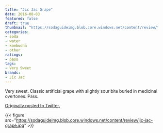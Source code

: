 ```yaml
---
title: "Jic Jac Grape"
date: 2016-08-03
featured: false
draft: true
thumbnail: "https://sodaguideimg.blob.core.windows.net/content/review/thumbs/jic-jac-grape.jpg"
categories:
- soda
- water
- kombucha
- other
ratings:
- pass
tags:
- Very Sweet
brands:
- Jic Jac
---
```


Very sweet. Classic artificial grape with slightly sour bite buried in medicinal overtones. Pass.

[Originally posted to Twitter.](https://twitter.com/Cavorter/status/760895427289812992)

{{< figure src="https://sodaguideimg.blob.core.windows.net/content/review/jic-jac-grape.jpg" >}}

